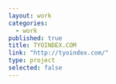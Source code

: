 ```yaml
---
layout: work
categories: 
  - work
published: true
title: TYOINDEX.COM
link: "http://tyoindex.com/"
type: project
selected: false
---
```


